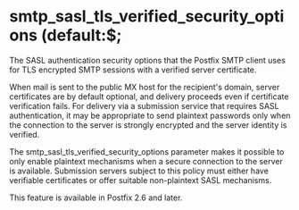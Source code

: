 # smtp_sasl_tls_verified_security_options (default:$; 

 The SASL authentication security options that the Postfix SMTP
client uses for TLS encrypted SMTP sessions with a verified server
certificate. 

 When mail is sent to the public MX host for the recipient's
domain, server certificates are by default optional, and delivery
proceeds even if certificate verification fails. For delivery via
a submission service that requires SASL authentication, it may be
appropriate to send plaintext passwords only when the connection
to the server is strongly encrypted and the server identity
is verified. 

 The smtp_sasl_tls_verified_security_options parameter makes it
possible to only enable plaintext mechanisms when a secure connection
to the server is available. Submission servers subject to this
policy must either have verifiable certificates or offer suitable
non-plaintext SASL mechanisms. 

 This feature is available in Postfix 2.6 and later. 


